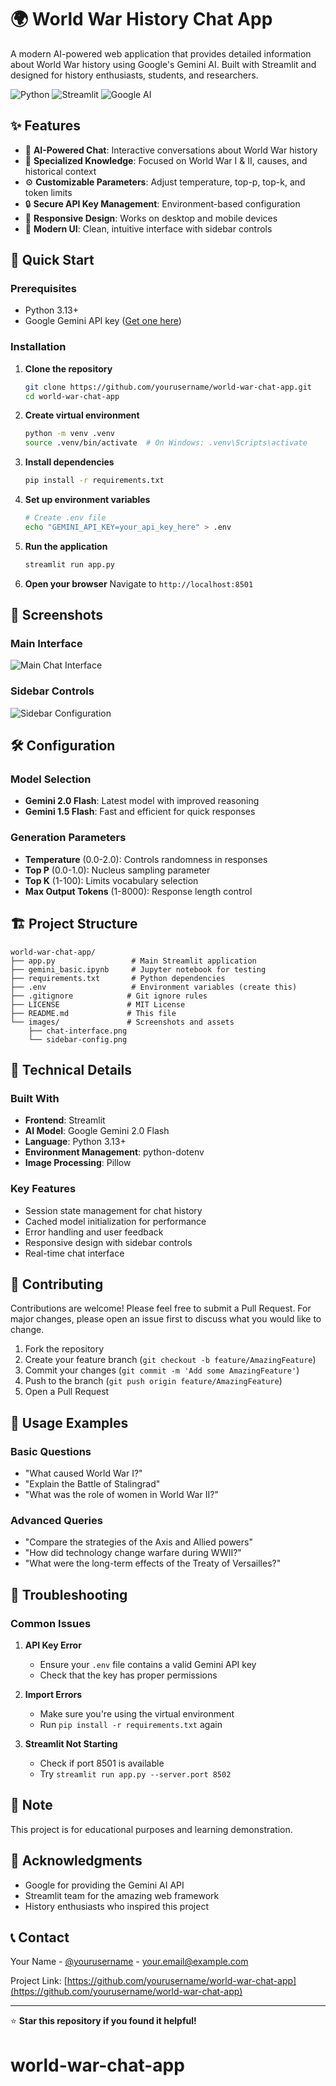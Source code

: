 # 🌍 World War History Chat App

A modern AI-powered web application that provides detailed information about World War history using Google's Gemini AI. Built with Streamlit and designed for history enthusiasts, students, and researchers.

![Python](https://img.shields.io/badge/Python-3.13+-blue.svg)
![Streamlit](https://img.shields.io/badge/Streamlit-1.49+-red.svg)
![Google AI](https://img.shields.io/badge/Google%20AI-Gemini-orange.svg)

## ✨ Features

- 🤖 **AI-Powered Chat**: Interactive conversations about World War history
- 🎯 **Specialized Knowledge**: Focused on World War I & II, causes, and historical context
- ⚙️ **Customizable Parameters**: Adjust temperature, top-p, top-k, and token limits
- 🔒 **Secure API Key Management**: Environment-based configuration
- 📱 **Responsive Design**: Works on desktop and mobile devices
- 🎨 **Modern UI**: Clean, intuitive interface with sidebar controls

## 🚀 Quick Start

### Prerequisites

- Python 3.13+
- Google Gemini API key ([Get one here](https://makersuite.google.com/app/apikey))

### Installation

1. **Clone the repository**
   ```bash
   git clone https://github.com/yourusername/world-war-chat-app.git
   cd world-war-chat-app
   ```

2. **Create virtual environment**
   ```bash
   python -m venv .venv
   source .venv/bin/activate  # On Windows: .venv\Scripts\activate
   ```

3. **Install dependencies**
   ```bash
   pip install -r requirements.txt
   ```

4. **Set up environment variables**
   ```bash
   # Create .env file
   echo "GEMINI_API_KEY=your_api_key_here" > .env
   ```

5. **Run the application**
   ```bash
   streamlit run app.py
   ```

6. **Open your browser**
   Navigate to `http://localhost:8501`

## 📸 Screenshots

### Main Interface
![Main Chat Interface](images/chat-interface.png)

### Sidebar Controls
![Sidebar Configuration](images/sidebar-config.png)

## 🛠️ Configuration

### Model Selection
- **Gemini 2.0 Flash**: Latest model with improved reasoning
- **Gemini 1.5 Flash**: Fast and efficient for quick responses

### Generation Parameters
- **Temperature** (0.0-2.0): Controls randomness in responses
- **Top P** (0.0-1.0): Nucleus sampling parameter
- **Top K** (1-100): Limits vocabulary selection
- **Max Output Tokens** (1-8000): Response length control

## 🏗️ Project Structure

```
world-war-chat-app/
├── app.py                 # Main Streamlit application
├── gemini_basic.ipynb     # Jupyter notebook for testing
├── requirements.txt       # Python dependencies
├── .env                   # Environment variables (create this)
├── .gitignore            # Git ignore rules
├── LICENSE               # MIT License
├── README.md             # This file
└── images/               # Screenshots and assets
    ├── chat-interface.png
    └── sidebar-config.png
```

## 🔧 Technical Details

### Built With
- **Frontend**: Streamlit
- **AI Model**: Google Gemini 2.0 Flash
- **Language**: Python 3.13+
- **Environment Management**: python-dotenv
- **Image Processing**: Pillow

### Key Features
- Session state management for chat history
- Cached model initialization for performance
- Error handling and user feedback
- Responsive design with sidebar controls
- Real-time chat interface

## 🤝 Contributing

Contributions are welcome! Please feel free to submit a Pull Request. For major changes, please open an issue first to discuss what you would like to change.

1. Fork the repository
2. Create your feature branch (`git checkout -b feature/AmazingFeature`)
3. Commit your changes (`git commit -m 'Add some AmazingFeature'`)
4. Push to the branch (`git push origin feature/AmazingFeature`)
5. Open a Pull Request

## 📝 Usage Examples

### Basic Questions
- "What caused World War I?"
- "Explain the Battle of Stalingrad"
- "What was the role of women in World War II?"

### Advanced Queries
- "Compare the strategies of the Axis and Allied powers"
- "How did technology change warfare during WWII?"
- "What were the long-term effects of the Treaty of Versailles?"

## 🐛 Troubleshooting

### Common Issues

1. **API Key Error**
   - Ensure your `.env` file contains a valid Gemini API key
   - Check that the key has proper permissions

2. **Import Errors**
   - Make sure you're using the virtual environment
   - Run `pip install -r requirements.txt` again

3. **Streamlit Not Starting**
   - Check if port 8501 is available
   - Try `streamlit run app.py --server.port 8502`

## 📄 Note

This project is for educational purposes and learning demonstration.

## 🙏 Acknowledgments

- Google for providing the Gemini AI API
- Streamlit team for the amazing web framework
- History enthusiasts who inspired this project

## 📞 Contact

Your Name - [@yourusername](https://twitter.com/yourusername) - your.email@example.com

Project Link: [https://github.com/yourusername/world-war-chat-app](https://github.com/yourusername/world-war-chat-app)

---

⭐ **Star this repository if you found it helpful!**
# world-war-chat-app
